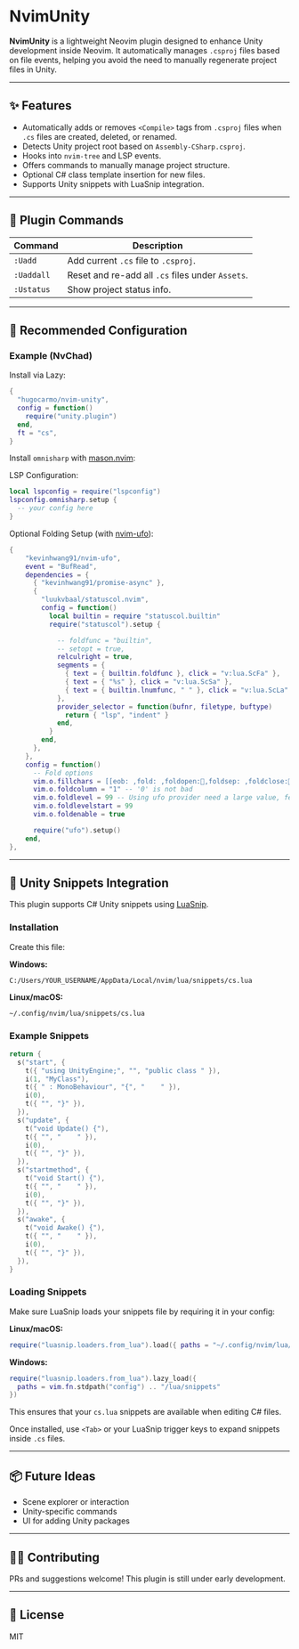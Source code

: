 # NvimUnity

**NvimUnity** is a lightweight Neovim plugin designed to enhance Unity development inside Neovim. It automatically manages `.csproj` files based on file events, helping you avoid the need to manually regenerate project files in Unity.

---

## ✨ Features

- Automatically adds or removes `<Compile>` tags from `.csproj` files when `.cs` files are created, deleted, or renamed.
- Detects Unity project root based on `Assembly-CSharp.csproj`.
- Hooks into `nvim-tree` and LSP events.
- Offers commands to manually manage project structure.
- Optional C# class template insertion for new files.
- Supports Unity snippets with LuaSnip integration.

---

## 🔧 Plugin Commands

| Command     | Description |
|-------------|-------------|
| `:Uadd`     | Add current `.cs` file to `.csproj`. |
| `:Uaddall`  | Reset and re-add all `.cs` files under `Assets`. |
| `:Ustatus`  | Show project status info. |

---

## 🔁 Recommended Configuration

### Example (NvChad)

Install via Lazy:

```lua
{
  "hugocarmo/nvim-unity",
  config = function()
    require("unity.plugin")
  end,
  ft = "cs",
}
```

Install `omnisharp` with [mason.nvim](https://github.com/williamboman/mason.nvim):

LSP Configuration:

```lua
local lspconfig = require("lspconfig")
lspconfig.omnisharp.setup {
  -- your config here
}
```

Optional Folding Setup (with [nvim-ufo](https://github.com/kevinhwang91/nvim-ufo)):

```lua
{
    "kevinhwang91/nvim-ufo",
    event = "BufRead",
    dependencies = {
      { "kevinhwang91/promise-async" },
      {
        "luukvbaal/statuscol.nvim",
        config = function()
          local builtin = require "statuscol.builtin"
          require("statuscol").setup {

            -- foldfunc = "builtin",
            -- setopt = true,
            relculright = true,
            segments = {
              { text = { builtin.foldfunc }, click = "v:lua.ScFa" },
              { text = { "%s" }, click = "v:lua.ScSa" },
              { text = { builtin.lnumfunc, " " }, click = "v:lua.ScLa" },
            },
            provider_selector = function(bufnr, filetype, buftype)
              return { "lsp", "indent" }
            end,
          }
        end,
      },
    },
    config = function()
      -- Fold options
      vim.o.fillchars = [[eob: ,fold: ,foldopen:,foldsep: ,foldclose:]]
      vim.o.foldcolumn = "1" -- '0' is not bad
      vim.o.foldlevel = 99 -- Using ufo provider need a large value, feel free to decrease the value
      vim.o.foldlevelstart = 99
      vim.o.foldenable = true

      require("ufo").setup()
    end,
},
```

---

## 🧹 Unity Snippets Integration

This plugin supports C# Unity snippets using [LuaSnip](https://github.com/L3MON4D3/LuaSnip).

### Installation

Create this file:

**Windows:**
```
C:/Users/YOUR_USERNAME/AppData/Local/nvim/lua/snippets/cs.lua
```

**Linux/macOS:**
```
~/.config/nvim/lua/snippets/cs.lua
```

### Example Snippets

```lua
return {
  s("start", {
    t({ "using UnityEngine;", "", "public class " }),
    i(1, "MyClass"),
    t({ " : MonoBehaviour", "{", "    " }),
    i(0),
    t({ "", "}" }),
  }),
  s("update", {
    t("void Update() {"),
    t({ "", "    " }),
    i(0),
    t({ "", "}" }),
  }),
  s("startmethod", {
    t("void Start() {"),
    t({ "", "    " }),
    i(0),
    t({ "", "}" }),
  }),
  s("awake", {
    t("void Awake() {"),
    t({ "", "    " }),
    i(0),
    t({ "", "}" }),
  }),
}
```

### Loading Snippets

Make sure LuaSnip loads your snippets file by requiring it in your config:

**Linux/macOS:**
```lua
require("luasnip.loaders.from_lua").load({ paths = "~/.config/nvim/lua/snippets" })
```

**Windows:**
```lua
require("luasnip.loaders.from_lua").lazy_load({
  paths = vim.fn.stdpath("config") .. "/lua/snippets"
})
```

This ensures that your `cs.lua` snippets are available when editing C# files.

Once installed, use `<Tab>` or your LuaSnip trigger keys to expand snippets inside `.cs` files.

---

## 📦 Future Ideas
- Scene explorer or interaction
- Unity-specific commands
- UI for adding Unity packages

---

## 🧑‍💻 Contributing
PRs and suggestions welcome! This plugin is still under early development.

---

## 📜 License
MIT


